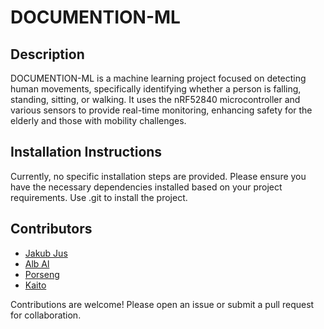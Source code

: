 # DOCUMENTION-ML

## Description
DOCUMENTION-ML is a machine learning project focused on detecting human movements, specifically identifying whether a person is falling, standing, sitting, or walking. It uses the nRF52840 microcontroller and various sensors to provide real-time monitoring, enhancing safety for the elderly and those with mobility challenges.

## Installation Instructions
Currently, no specific installation steps are provided. Please ensure you have the necessary dependencies installed based on your project requirements. Use .git to install the project.

## Contributors
- [Jakub Jus](https://github.com/JakubJus)
- [Alb Al](https://github.com/AlbAl03)
- [Porseng](https://github.com/Porseng)
- [Kaito  ](https://github.com/Kaito-gif2003)

Contributions are welcome! Please open an issue or submit a pull request for collaboration.
